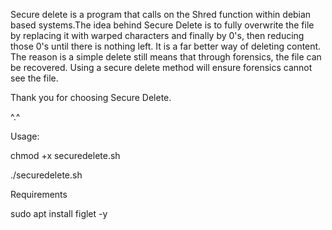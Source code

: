 Secure delete is a program that calls on the Shred function within debian
based systems.The idea behind Secure Delete is to fully overwrite the file
by replacing it with warped characters and finally by 0's, then reducing 
those 0's until there is nothing left. It is a far better way of deleting 
content. The reason is a simple delete still means that through forensics, 
the file can be recovered. Using a secure delete method will ensure forensics 
cannot see the file.

Thank you for choosing Secure Delete.

^.^

Usage:

chmod +x securedelete.sh

./securedelete.sh

Requirements

sudo apt install figlet -y
